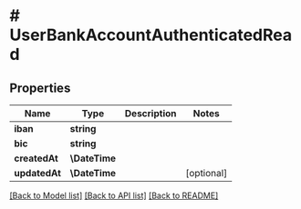 # # UserBankAccountAuthenticatedRead

## Properties

Name | Type | Description | Notes
------------ | ------------- | ------------- | -------------
**iban** | **string** |  |
**bic** | **string** |  |
**createdAt** | **\DateTime** |  |
**updatedAt** | **\DateTime** |  | [optional]

[[Back to Model list]](../../README.md#models) [[Back to API list]](../../README.md#endpoints) [[Back to README]](../../README.md)
